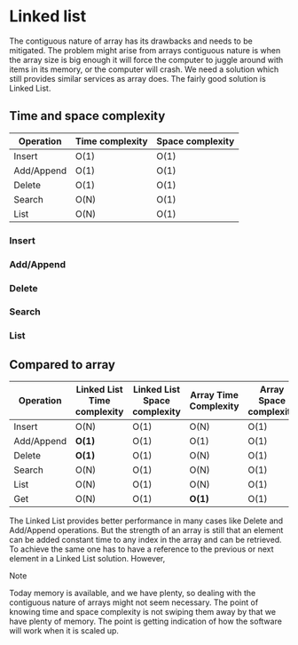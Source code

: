 # Linked list

The contiguous nature of array has its drawbacks and needs to be mitigated.
The problem might arise from arrays contiguous nature is when the array size is big enough it
will force the computer to juggle around with items in its memory, or the computer will crash.
We need a solution which still provides similar services as array does.
The fairly good solution is Linked List.

## Time and space complexity

| Operation  | Time complexity | Space complexity |
|------------|-----------------|------------------|
| Insert     | O(1)            | O(1)             |
| Add/Append | O(1)            | O(1)             |
| Delete     | O(1)            | O(1)             |
| Search     | O(N)            | O(1)             |
| List       | O(N)            | O(1)             |

### Insert

### Add/Append

### Delete

### Search

### List

## Compared to array

| Operation  | Linked List Time complexity | Linked List Space complexity | Array Time Complexity | Array Space complexity |
|------------|-----------------------------|------------------------------|-----------------------|------------------------|
| Insert     | O(N)                        | O(1)                         | O(N)                  | O(1)                   |
| Add/Append | **O(1)**                    | O(1)                         | O(1)                  | O(1)                   |
| Delete     | **O(1)**                    | O(1)                         | O(N)                  | O(1)                   |
| Search     | O(N)                        | O(1)                         | O(N)                  | O(1)                   |
| List       | O(N)                        | O(1)                         | O(N)                  | O(1)                   |
| Get        | O(N)                        | O(1)                         | **O(1)**              | O(1)                   |

The Linked List provides better performance in many cases like Delete and Add/Append operations.
But the strength of an array is still that an element can be added constant time to any index in the array
and can be retrieved.
To achieve the same one has to have a reference to the previous or next element in a Linked List solution.
However,

> [!Note]
> Today memory is available, and we have plenty, so dealing with the contiguous nature of
> arrays might not seem necessary. The point of knowing time and space complexity is
> not swiping them away by that we have plenty of memory. The point is getting
> indication of how the software will work when it is scaled up.

